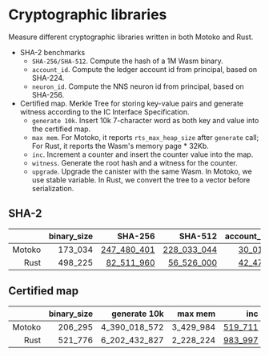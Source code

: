# Cryptographic libraries

Measure different cryptographic libraries written in both Motoko and Rust.

* SHA-2 benchmarks
  + `SHA-256/SHA-512`. Compute the hash of a 1M Wasm binary.
  + `account_id`. Compute the ledger account id from principal, based on SHA-224.
  + `neuron_id`. Compute the NNS neuron id from principal, based on SHA-256.
* Certified map. Merkle Tree for storing key-value pairs and generate witness according to the IC Interface Specification.
  + `generate 10k`. Insert 10k 7-character word as both key and value into the certified map.
  + `max mem`. For Motoko, it reports `rts_max_heap_size` after `generate` call; For Rust, it reports the Wasm's memory page * 32Kb.
  + `inc`. Increment a counter and insert the counter value into the map.
  + `witness`. Generate the root hash and a witness for the counter.
  + `upgrade`. Upgrade the canister with the same Wasm. In Motoko, we use stable variable. In Rust, we convert the tree to a vector before serialization.

## SHA-2

| |binary_size|SHA-256|SHA-512|account_id|neuron_id|
|--:|--:|--:|--:|--:|--:|
|Motoko|173_034|[247_480_401](Motoko_sha256.svg)|[228_033_044](Motoko_sha512.svg)|[30_017](Motoko_to_account.svg)|[20_760](Motoko_to_neuron.svg)|
|Rust|498_225|[82_511_960](Rust_sha256.svg)|[56_526_000](Rust_sha512.svg)|[42_479](Rust_to_account.svg)|[44_437](Rust_to_neuron.svg)|

## Certified map

| |binary_size|generate 10k|max mem|inc|witness|upgrade|
|--:|--:|--:|--:|--:|--:|--:|
|Motoko|206_295|4_390_018_572|3_429_984|[519_711](Motoko_inc.svg)|[327_767](Motoko_witness.svg)|[225_144_790](Motoko_upgrade.svg)|
|Rust|521_776|6_202_432_827|2_228_224|[983_997](Rust_inc.svg)|[288_528](Rust_witness.svg)|[5_811_201_292](Rust_upgrade.svg)|
